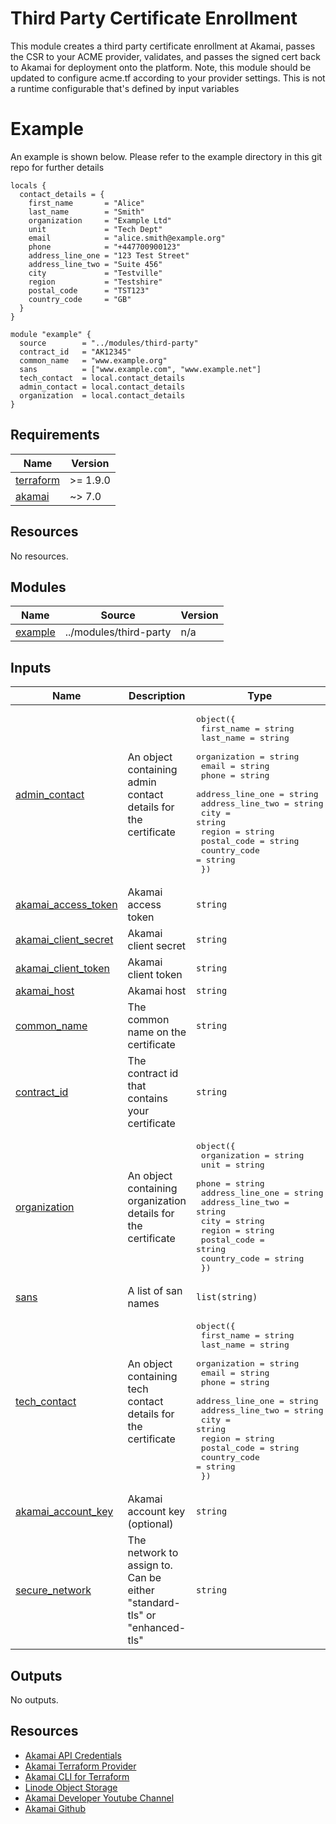 <!-- BEGIN_TF_DOCS -->

# Third Party Certificate Enrollment

This module creates a third party certificate enrollment at Akamai, passes
the CSR to your ACME provider, validates, and passes the signed cert back
to Akamai for deployment onto the platform. Note, this module should be
updated to configure acme.tf according to your provider settings. This is
not a runtime configurable that's defined by input variables

# Example
An example is shown below. Please refer to the example directory in this git repo for further details
```hcl
locals {
  contact_details = {
    first_name       = "Alice"
    last_name        = "Smith"
    organization     = "Example Ltd"
    unit             = "Tech Dept"
    email            = "alice.smith@example.org"
    phone            = "+447700900123"
    address_line_one = "123 Test Street"
    address_line_two = "Suite 456"
    city             = "Testville"
    region           = "Testshire"
    postal_code      = "TST123"
    country_code     = "GB"
  }
}

module "example" {
  source        = "../modules/third-party"
  contract_id   = "AK12345"
  common_name   = "www.example.org"
  sans          = ["www.example.com", "www.example.net"]
  tech_contact  = local.contact_details
  admin_contact = local.contact_details
  organization  = local.contact_details
}

```

## Requirements

| Name | Version |
|------|---------|
| <a name="requirement_terraform"></a> [terraform](#requirement\_terraform) | >= 1.9.0 |
| <a name="requirement_akamai"></a> [akamai](#requirement\_akamai) | ~> 7.0 |

## Resources

No resources.

## Modules

| Name | Source | Version |
|------|--------|---------|
| <a name="module_example"></a> [example](#module\_example) | ../modules/third-party | n/a |

## Inputs

| Name | Description | Type | Default | Required |
|------|-------------|------|---------|:--------:|
| <a name="input_admin_contact"></a> [admin\_contact](#input\_admin\_contact) | An object containing admin contact details for the certificate | <pre>object({<br/>    first_name       = string<br/>    last_name        = string<br/>    organization     = string<br/>    email            = string<br/>    phone            = string<br/>    address_line_one = string<br/>    address_line_two = string<br/>    city             = string<br/>    region           = string<br/>    postal_code      = string<br/>    country_code     = string<br/>  })</pre> | n/a | yes |
| <a name="input_akamai_access_token"></a> [akamai\_access\_token](#input\_akamai\_access\_token) | Akamai access token | `string` | n/a | yes |
| <a name="input_akamai_client_secret"></a> [akamai\_client\_secret](#input\_akamai\_client\_secret) | Akamai client secret | `string` | n/a | yes |
| <a name="input_akamai_client_token"></a> [akamai\_client\_token](#input\_akamai\_client\_token) | Akamai client token | `string` | n/a | yes |
| <a name="input_akamai_host"></a> [akamai\_host](#input\_akamai\_host) | Akamai host | `string` | n/a | yes |
| <a name="input_common_name"></a> [common\_name](#input\_common\_name) | The common name on the certificate | `string` | n/a | yes |
| <a name="input_contract_id"></a> [contract\_id](#input\_contract\_id) | The contract id that contains your certificate | `string` | n/a | yes |
| <a name="input_organization"></a> [organization](#input\_organization) | An object containing organization details for the certificate | <pre>object({<br/>    organization     = string<br/>    unit             = string<br/>    phone            = string<br/>    address_line_one = string<br/>    address_line_two = string<br/>    city             = string<br/>    region           = string<br/>    postal_code      = string<br/>    country_code     = string<br/>  })</pre> | n/a | yes |
| <a name="input_sans"></a> [sans](#input\_sans) | A list of san names | `list(string)` | n/a | yes |
| <a name="input_tech_contact"></a> [tech\_contact](#input\_tech\_contact) | An object containing tech contact details for the certificate | <pre>object({<br/>    first_name       = string<br/>    last_name        = string<br/>    organization     = string<br/>    email            = string<br/>    phone            = string<br/>    address_line_one = string<br/>    address_line_two = string<br/>    city             = string<br/>    region           = string<br/>    postal_code      = string<br/>    country_code     = string<br/>  })</pre> | n/a | yes |
| <a name="input_akamai_account_key"></a> [akamai\_account\_key](#input\_akamai\_account\_key) | Akamai account key (optional) | `string` | `""` | no |
| <a name="input_secure_network"></a> [secure\_network](#input\_secure\_network) | The network to assign to. Can be either "standard-tls" or "enhanced-tls" | `string` | `"standard-tls"` | no |

## Outputs

No outputs.

## Resources
- [Akamai API Credentials](https://techdocs.akamai.com/developer/docs/set-up-authentication-credentials)
- [Akamai Terraform Provider](https://techdocs.akamai.com/terraform/docs)
- [Akamai CLI for Terraform](https://github.com/akamai/cli-terraform)
- [Linode Object Storage](https://www.linode.com/lp/object-storage/)
- [Akamai Developer Youtube Channel](https://www.youtube.com/c/AkamaiDeveloper)
- [Akamai Github](https://github.com/akamai)
<!-- END_TF_DOCS -->